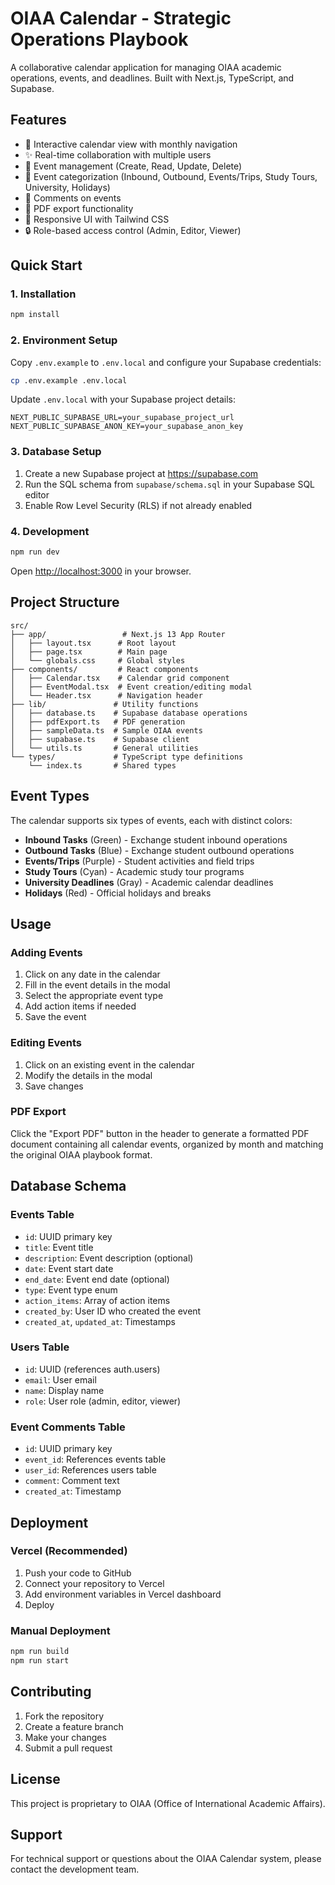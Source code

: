 # OIAA Calendar - Strategic Operations Playbook

A collaborative calendar application for managing OIAA academic operations, events, and deadlines. Built with Next.js, TypeScript, and Supabase.

## Features

- 📅 Interactive calendar view with monthly navigation
- ✨ Real-time collaboration with multiple users
- 📝 Event management (Create, Read, Update, Delete)
- 🎯 Event categorization (Inbound, Outbound, Events/Trips, Study Tours, University, Holidays)
- 💬 Comments on events
- 📄 PDF export functionality
- 🎨 Responsive UI with Tailwind CSS
- 🔒 Role-based access control (Admin, Editor, Viewer)

## Quick Start

### 1. Installation

```bash
npm install
```

### 2. Environment Setup

Copy `.env.example` to `.env.local` and configure your Supabase credentials:

```bash
cp .env.example .env.local
```

Update `.env.local` with your Supabase project details:

```env
NEXT_PUBLIC_SUPABASE_URL=your_supabase_project_url
NEXT_PUBLIC_SUPABASE_ANON_KEY=your_supabase_anon_key
```

### 3. Database Setup

1. Create a new Supabase project at https://supabase.com
2. Run the SQL schema from `supabase/schema.sql` in your Supabase SQL editor
3. Enable Row Level Security (RLS) if not already enabled

### 4. Development

```bash
npm run dev
```

Open [http://localhost:3000](http://localhost:3000) in your browser.

## Project Structure

```
src/
├── app/                 # Next.js 13 App Router
│   ├── layout.tsx      # Root layout
│   ├── page.tsx        # Main page
│   └── globals.css     # Global styles
├── components/         # React components
│   ├── Calendar.tsx    # Calendar grid component
│   ├── EventModal.tsx  # Event creation/editing modal
│   └── Header.tsx      # Navigation header
├── lib/               # Utility functions
│   ├── database.ts    # Supabase database operations
│   ├── pdfExport.ts   # PDF generation
│   ├── sampleData.ts  # Sample OIAA events
│   ├── supabase.ts    # Supabase client
│   └── utils.ts       # General utilities
└── types/             # TypeScript type definitions
    └── index.ts       # Shared types
```

## Event Types

The calendar supports six types of events, each with distinct colors:

- **Inbound Tasks** (Green) - Exchange student inbound operations
- **Outbound Tasks** (Blue) - Exchange student outbound operations  
- **Events/Trips** (Purple) - Student activities and field trips
- **Study Tours** (Cyan) - Academic study tour programs
- **University Deadlines** (Gray) - Academic calendar deadlines
- **Holidays** (Red) - Official holidays and breaks

## Usage

### Adding Events

1. Click on any date in the calendar
2. Fill in the event details in the modal
3. Select the appropriate event type
4. Add action items if needed
5. Save the event

### Editing Events

1. Click on an existing event in the calendar
2. Modify the details in the modal
3. Save changes

### PDF Export

Click the "Export PDF" button in the header to generate a formatted PDF document containing all calendar events, organized by month and matching the original OIAA playbook format.

## Database Schema

### Events Table
- `id`: UUID primary key
- `title`: Event title
- `description`: Event description (optional)
- `date`: Event start date
- `end_date`: Event end date (optional)
- `type`: Event type enum
- `action_items`: Array of action items
- `created_by`: User ID who created the event
- `created_at`, `updated_at`: Timestamps

### Users Table
- `id`: UUID (references auth.users)
- `email`: User email
- `name`: Display name
- `role`: User role (admin, editor, viewer)

### Event Comments Table
- `id`: UUID primary key
- `event_id`: References events table
- `user_id`: References users table
- `comment`: Comment text
- `created_at`: Timestamp

## Deployment

### Vercel (Recommended)

1. Push your code to GitHub
2. Connect your repository to Vercel
3. Add environment variables in Vercel dashboard
4. Deploy

### Manual Deployment

```bash
npm run build
npm run start
```

## Contributing

1. Fork the repository
2. Create a feature branch
3. Make your changes
4. Submit a pull request

## License

This project is proprietary to OIAA (Office of International Academic Affairs).

## Support

For technical support or questions about the OIAA Calendar system, please contact the development team.